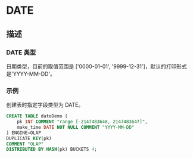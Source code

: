 # DATE

## 描述

### DATE 类型

日期类型，目前的取值范围是 ['0000-01-01', '9999-12-31']，默认的打印形式是'YYYY-MM-DD'。

### 示例

创建表时指定字段类型为 DATE。

```sql
CREATE TABLE dateDemo (
    pk INT COMMENT "range [-2147483648, 2147483647]",
    make_time DATE NOT NULL COMMENT "YYYY-MM-DD"
) ENGINE=OLAP 
DUPLICATE KEY(pk)
COMMENT "OLAP"
DISTRIBUTED BY HASH(pk) BUCKETS 4;
```
